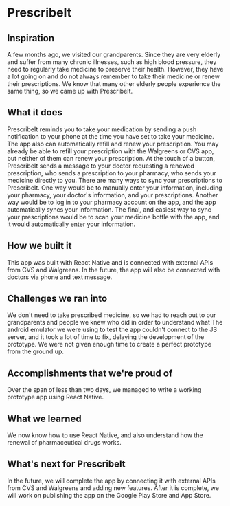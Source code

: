 # PrescribeIt

## Inspiration
A few months ago, we visited our grandparents. Since they are very elderly and suffer from many chronic illnesses, such as high blood pressure, they need to regularly take medicine to preserve their health. However, they have a lot going on and do not always remember to take their medicine or renew their prescriptions. We know that many other elderly people experience the same thing, so we came up with PrescribeIt. 
## What it does
PrescribeIt reminds you to take your medication by sending a push notification to your phone at the time you have set to take your medicine. The app also can automatically refill and renew your prescription. You may already be able to refill your prescription with the Walgreens or CVS app, but neither of them can renew your prescription. At the touch of a button, PrescribeIt sends a message to your doctor requesting a renewed prescription, who sends a prescription to your pharmacy, who sends your medicine directly to you.
There are many ways to sync your prescriptions to PrescribeIt. One way would be to manually enter your information, including your pharmacy, your doctor's information, and your prescriptions. Another way would be to log in to your pharmacy account on the app, and the app automatically syncs your information. The final, and easiest way to sync your prescriptions would be to scan your medicine bottle with the app, and it would automatically enter your information.
## How we built it
This app was built with React Native and is connected with external APIs from CVS and Walgreens. In the future, the app will also be connected with doctors via phone and text message.
## Challenges we ran into
We don't need to take prescribed medicine, so we had to reach out to our grandparents and people we knew who did in order to understand what
The android emulator we were using to test the app couldn't connect to the JS server, and it took a lot of time to fix, delaying the development of the prototype.
We were not given enough time to create a perfect prototype from the ground up.
## Accomplishments that we're proud of
Over the span of less than two days, we managed to write a working prototype app using React Native.
## What we learned
We now know how to use React Native, and also understand how the renewal of pharmaceutical drugs works.
## What's next for PrescribeIt
In the future, we will complete the app by connecting it with external APIs from CVS and Walgreens and adding new features. After it is complete, we will work on publishing the app on the Google Play Store and App Store.
